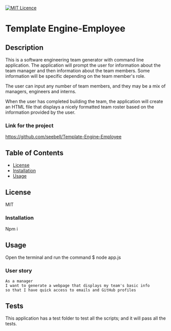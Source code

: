 [![MIT Licence](https://badges.frapsoft.com/os/mit/mit-150x33.png?v=103)](https://opensource.org/licenses/mit-license.php)

# Template Engine-Employee

## Description
This is a software engineering team generator with command line application. The application will prompt the user for information about the team manager and then information about the team members. Some information will be specific depending on the team member's role.

The user can input any number of team members, and they may be a mix of managers, engineers and interns.

When the user has completed building the team, the application will create an HTML file that displays a nicely formatted team roster based on the information provided by the user.


### Link for the project
https://github.com/seebell/Template-Engine-Employee

## Table of Contents
* [License](#license)
* [Installation](#installation)
* [Usage](#usage)

## License

MIT

### Installation

Npm i 

## Usage

Open the terminal and run the command
$ node app.js

### User story
```
As a manager
I want to generate a webpage that displays my team's basic info
so that I have quick access to emails and GitHub profiles
```

## Tests

This application has a test folder to test all the scripts; and it will pass all the tests.

